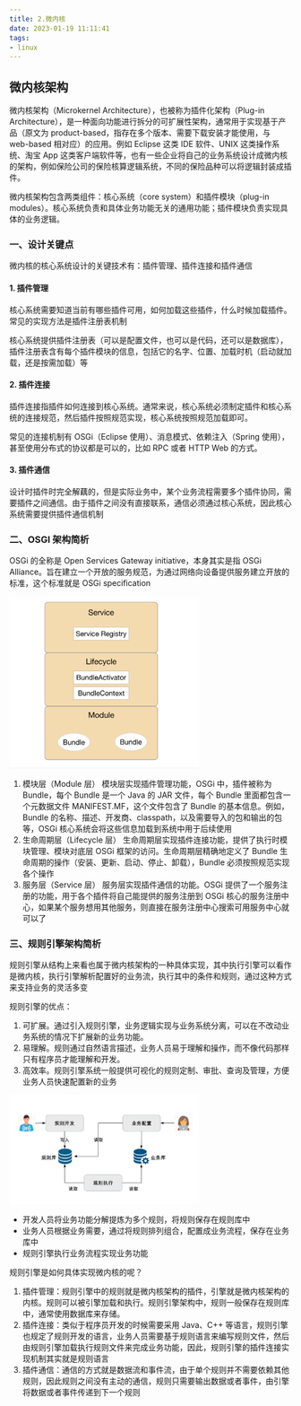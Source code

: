 ```yaml
---
title: 2.微内核
date: 2023-01-19 11:11:41
tags:
- linux
---
```


## 微内核架构

微内核架构（Microkernel Architecture），也被称为插件化架构（Plug-in Architecture），是一种面向功能进行拆分的可扩展性架构，通常用于实现基于产品（原文为 product-based，指存在多个版本、需要下载安装才能使用，与 web-based 相对应）的应用。例如 Eclipse 这类 IDE 软件、UNIX 这类操作系统、淘宝 App 这类客户端软件等，也有一些企业将自己的业务系统设计成微内核的架构，例如保险公司的保险核算逻辑系统，不同的保险品种可以将逻辑封装成插件。

微内核架构包含两类组件：核心系统（core system）和插件模块（plug-in modules）。核心系统负责和具体业务功能无关的通用功能；插件模块负责实现具体的业务逻辑。

### 一、设计关键点

微内核的核心系统设计的关键技术有：插件管理、插件连接和插件通信

#### 1. 插件管理

核心系统需要知道当前有哪些插件可用，如何加载这些插件，什么时候加载插件。常见的实现方法是插件注册表机制

核心系统提供插件注册表（可以是配置文件，也可以是代码，还可以是数据库），插件注册表含有每个插件模块的信息，包括它的名字、位置、加载时机（启动就加载，还是按需加载）等

#### 2. 插件连接

插件连接指插件如何连接到核心系统。通常来说，核心系统必须制定插件和核心系统的连接规范，然后插件按照规范实现，核心系统按照规范加载即可。

常见的连接机制有 OSGi（Eclipse 使用）、消息模式、依赖注入（Spring 使用），甚至使用分布式的协议都是可以的，比如 RPC 或者 HTTP Web 的方式。

#### 3. 插件通信

设计时插件时完全解藕的，但是实际业务中，某个业务流程需要多个插件协同，需要插件之间通信。由于插件之间没有直接联系，通信必须通过核心系统，因此核心系统需要提供插件通信机制

### 二、OSGI 架构简析

OSGi 的全称是 Open Services Gateway initiative，本身其实是指 OSGi Alliance。旨在建立一个开放的服务规范，为通过网络向设备提供服务建立开放的标准，这个标准就是 OSGi specification

<img src="./image/OSGi逻辑架构图.png" alt="s" style="zoom:33%;" />

1. 模块层（Module 层）
    模块层实现插件管理功能，OSGi 中，插件被称为 Bundle，每个 Bundle 是一个 Java 的 JAR 文件，每个 Bundle 里面都包含一个元数据文件 MANIFEST.MF，这个文件包含了 Bundle 的基本信息。例如，Bundle 的名称、描述、开发商、classpath，以及需要导入的包和输出的包等，OSGi 核心系统会将这些信息加载到系统中用于后续使用
2. 生命周期层（Lifecycle 层）
    生命周期层实现插件连接功能，提供了执行时模块管理、模块对底层 OSGi 框架的访问。生命周期层精确地定义了 Bundle 生命周期的操作（安装、更新、启动、停止、卸载），Bundle 必须按照规范实现各个操作
3. 服务层（Service 层）
    服务层实现插件通信的功能。OSGi 提供了一个服务注册的功能，用于各个插件将自己能提供的服务注册到 OSGi 核心的服务注册中心，如果某个服务想用其他服务，则直接在服务注册中心搜索可用服务中心就可以了

### 三、规则引擎架构简析

规则引擎从结构上来看也属于微内核架构的一种具体实现，其中执行引擎可以看作是微内核，执行引擎解析配置好的业务流，执行其中的条件和规则，通过这种方式来支持业务的灵活多变

规则引擎的优点：

1. 可扩展。通过引入规则引擎，业务逻辑实现与业务系统分离，可以在不改动业务系统的情况下扩展新的业务功能。
2. 易理解。规则通过自然语言描述，业务人员易于理解和操作，而不像代码那样只有程序员才能理解和开发。
3. 高效率。规则引擎系统一般提供可视化的规则定制、审批、查询及管理，方便业务人员快速配置新的业务

<img src="./image/规则引擎架构.png" alt="s" style="zoom:33%;" />

- 开发人员将业务功能分解提炼为多个规则，将规则保存在规则库中
- 业务人员根据业务需要，通过将规则排列组合，配置成业务流程，保存在业务库中
- 规则引擎执行业务流程实现业务功能

规则引擎是如何具体实现微内核的呢？

1. 插件管理：规则引擎中的规则就是微内核架构的插件，引擎就是微内核架构的内核。规则可以被引擎加载和执行。规则引擎架构中，规则一般保存在规则库中，通常使用数据库来存储。
2. 插件连接：类似于程序员开发的时候需要采用 Java、C++ 等语言，规则引擎也规定了规则开发的语言，业务人员需要基于规则语言来编写规则文件，然后由规则引擎加载执行规则文件来完成业务功能，因此，规则引擎的插件连接实现机制其实就是规则语言
3. 插件通信：通信的方式就是数据流和事件流，由于单个规则并不需要依赖其他规则，因此规则之间没有主动的通信，规则只需要输出数据或者事件，由引擎将数据或者事件传递到下一个规则





















